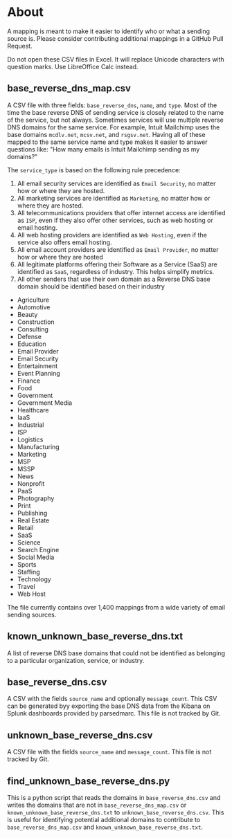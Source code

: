 # About

A mapping is meant to make it easier to identify who or what a sending source is. Please consider contributing
additional mappings in a GitHub Pull Request.

Do not open these CSV files in Excel. It will replace Unicode characters with question marks. Use LibreOffice Calc instead.

## base_reverse_dns_map.csv

A CSV file with three fields: `base_reverse_dns`, `name`, and `type`.
Most of the time the base reverse DNS of sending service is closely related to the name of the
service, but not always. Sometimes services will use multiple reverse DNS domains for the same service. For example,
Intuit Mailchimp uses the base domains `mcdlv.net`, `mcsv.net`,
and `rsgsv.net`. Having all of these mapped to the same service name and type makes it easier to answer questions like:
"How many emails is Intuit Mailchimp sending as my domains?"

The `service_type` is based on the following rule precedence:

1. All email security services are identified as `Email Security`, no matter how or where they are hosted.
2. All marketing services are identified as `Marketing`, no matter how or where they are hosted.
3. All telecommunications providers that offer internet access are identified as `ISP`, even if they also offer other services, such as web hosting or email hosting.
4. All web hosting providers are identified as `Web Hosting`, even if the service also offers email hosting.
5. All email account providers are identified as `Email Provider`, no matter how or where they are hosted
6. All legitimate platforms offering their Software as a Service (SaaS) are identified as `SaaS`, regardless of industry. This helps simplify metrics.
7. All other senders that use their own domain as a Reverse DNS base domain should be identified based on their industry

- Agriculture
- Automotive
- Beauty
- Construction
- Consulting
- Defense
- Education
- Email Provider
- Email Security
- Entertainment
- Event Planning
- Finance
- Food
- Government
- Government Media
- Healthcare
- IaaS
- Industrial
- ISP
- Logistics
- Manufacturing
- Marketing
- MSP
- MSSP
- News
- Nonprofit
- PaaS
- Photography
- Print
- Publishing
- Real Estate
- Retail
- SaaS
- Science
- Search Engine
- Social Media
- Sports
- Staffing
- Technology
- Travel
- Web Host

The file currently contains over 1,400 mappings from a wide variety of email sending sources.

## known_unknown_base_reverse_dns.txt

A list of reverse DNS base domains that could not be identified as belonging to a particular organization, service, or industry.

## base_reverse_dns.csv

A CSV with the fields `source_name` and optionally `message_count`. This CSV can be generated byy exporting the base DNS data from the Kibana on Splunk dashboards provided by parsedmarc. This file is not tracked by Git.

## unknown_base_reverse_dns.csv

A CSV file with the fields `source_name` and `message_count`. This file is not tracked by Git.

## find_unknown_base_reverse_dns.py

This is a python script that reads the domains in `base_reverse_dns.csv` and writes the domains that are not in `base_reverse_dns_map.csv` or `known_unknown_base_reverse_dns.txt` to `unknown_base_reverse_dns.csv`. This is useful for identifying potential additional domains to contribute to `base_reverse_dns_map.csv` and `known_unknown_base_reverse_dns.txt`.
